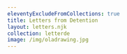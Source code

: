 ```yaml
---
eleventyExcludeFromCollections: true
title: Letters from Detention
layout: letters.njk
collection: letterde
image: /img/oladrawing.jpg
---
```


